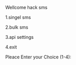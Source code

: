Wellcome hack sms

1.singel sms

2.bulk sms

3.api settings

4.exit
   


Pleace Enter your Choice (1-4):
